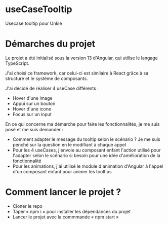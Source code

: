 # useCaseTooltip
Usecase tooltip pour Unkle

# Démarches du projet 

Le projet a été initialisé sous la version 13 d'Angular, qui utilise le langage TypeScript.

J'ai choisi ce framework, car celui-ci est similaire à React grâce à sa structure et le système de composants. 

J'ai décidé de réaliser 4 useCase différents : 

- Hover d'une image
- Appui sur un bouton
- Hover d'une icone
- Focus sur un input

En ce qui concerne ma démarche pour faire les fonctionnalités, je me suis posé et me suis demander :

- Comment adapter le message du tooltip selon le scénario ? Je me suis penché sur la question en le modifiant à chaque appel
- Pour les 4 useCases, j'envoie au composant enfant l'action utilisé pour l'adapter selon le scénario si besoin pour une idée d'amélioration de la fonctionnalité
- Pour les animations, j'ai utilisé le module d'animation d'Angular à l'appel d'un composant enfant pour animer les tooltips

# Comment lancer le projet ?

- Cloner le repo
- Taper « npm i » pour installer les dépendances du projet
- Lancer le projet avec la commmande « npm start »
